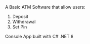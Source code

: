 A Basic ATM Software that allow users:
1) Deposit
2) Withdrawal
3) Set Pin

Console App built with C# .NET 8
